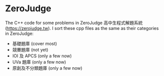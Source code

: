 # ZeroJudge
The C++ code for some problems in ZeroJudge 高中生程式解題系統 (https://zerojudge.tw).
I sort these cpp files as the same as their categories in ZeroJudge:

<ul><li>基礎題庫 (cover most)</li>
<li>競賽題庫 (not yet)</li>
<li>IOI 及 APCS (only a few now)</li>
<li>UVa 題庫 (only a few now)</li>
<li>原創及不分類題庫 (only a few now)</li><ul>
